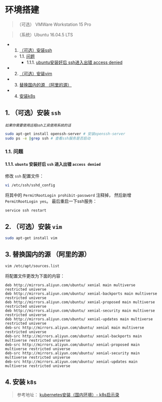 # 环境搭建

> （可选） VMWare Workstation 15 Pro

> （系统）Ubuntu 16.04.5 LTS

* 1. [ （可选）安装ssh](#ssh)
	* 1.1. [问题](#)
		* 1.1.1. [ubuntu安装好后 ssh进入出错 access denied](#ubuntusshaccessdenied)
* 2. [ （可选）安装vim](#vim)
* 3. [ 替换国内的源 （阿里的源）](#-1)
* 4. [安装k8s](#k8s)

##  1. <a name='ssh'></a> （可选）安装 ```ssh``` 

<small>*如果你需要使用远程ssh工具使用系统的话*</small>

```bash
sudo apt-get install openssh-server # 安装openssh-server
sudo ps -e |grep ssh # 查看ssh服务是否启动
```

###  1.1. <a name=''></a>问题

####  1.1.1. <a name='ubuntusshaccessdenied'></a> ```ubuntu``` 安装好后 ```ssh``` 进入出错 ```access denied```

修改 ```ssh``` 配置文件：

```bash
vi /etc/ssh/sshd_config
```

将其中的 ```PermitRootLogin prohibit-password``` 注释掉， 然后新增 ```PermitRootLogin yes```。 最后重启一下ssh服务：

```bash
service ssh restart
```

##  2. <a name='vim'></a> （可选）安装 ```vim```

```bash
sudo apt-get install vim
```

##  3. <a name='-1'></a> 替换国内的源 （阿里的源）

```bash
vim /etc/apt/sources.list
```

将配置文件更改为下面的内容：

```
deb http://mirrors.aliyun.com/ubuntu/ xenial main multiverse restricted universe
deb http://mirrors.aliyun.com/ubuntu/ xenial-backports main multiverse restricted universe
deb http://mirrors.aliyun.com/ubuntu/ xenial-proposed main multiverse restricted universe
deb http://mirrors.aliyun.com/ubuntu/ xenial-security main multiverse restricted universe
deb http://mirrors.aliyun.com/ubuntu/ xenial-updates main multiverse restricted universe
deb-src http://mirrors.aliyun.com/ubuntu/ xenial main multiverse restricted universe
deb-src http://mirrors.aliyun.com/ubuntu/ xenial-backports main multiverse restricted universe
deb-src http://mirrors.aliyun.com/ubuntu/ xenial-proposed main multiverse restricted universe
deb-src http://mirrors.aliyun.com/ubuntu/ xenial-security main multiverse restricted universe
deb-src http://mirrors.aliyun.com/ubuntu/ xenial-updates main multiverse restricted universe
```

##  4. <a name='k8s'></a>安装 ```k8s```

> 参考地址： [kubernetes安装（国内环境）- k8s启示录](https://zhuanlan.zhihu.com/p/46341911)